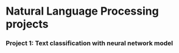 # Natural Language Processing projects

### Project 1: Text classification with neural network model 

